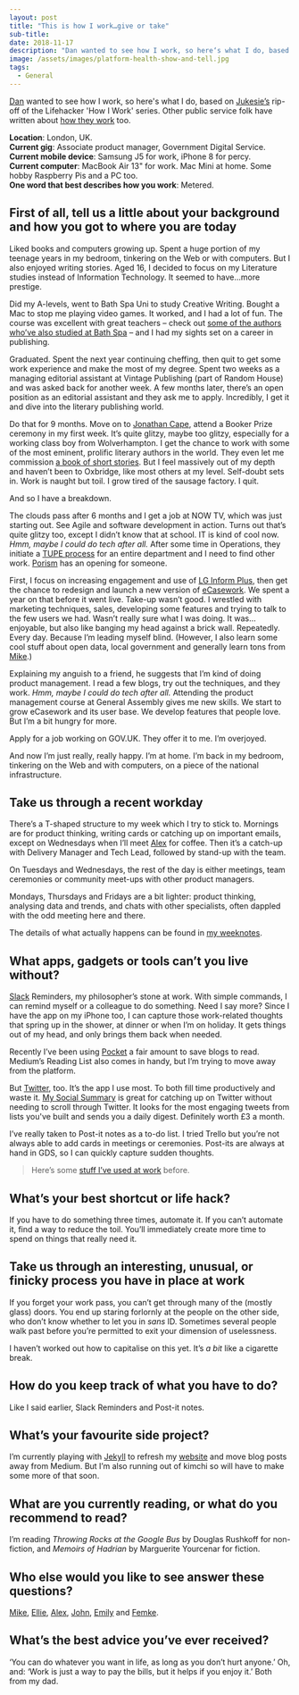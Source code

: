 ```yaml
---
layout: post
title: "This is how I work…give or take"
sub-title:
date: 2018-11-17
description: "Dan wanted to see how I work, so here‘s what I do, based on Jukesie’s rip-off of the Lifehacker How I Work series."
image: /assets/images/platform-health-show-and-tell.jpg
tags:
  - General
---
```

[Dan](https://twitter.com/dasbarrett) wanted to see how I work, so here's what I do, based on [Jukesie’s](https://twitter.com/jukesie) rip-off of the Lifehacker 'How I Work' series. Other public service folk have written about [how they work](https://medium.com/@jukesie/this-is-how-we-work-give-or-take-6c8964cac85f) too.


**Location**: London, UK.  
**Current gig**: Associate product manager, Government Digital Service.  
**Current mobile device**: Samsung J5 for work, iPhone 8 for percy.  
**Current computer**: MacBook Air 13" for work. Mac Mini at home. Some hobby Raspberry Pis and a PC too.  
**One word that best describes how you work**: Metered.


## First of all, tell us a little about your background and how you got to where you are today

Liked books and computers growing up. Spent a huge portion of my teenage years in my bedroom, tinkering on the Web or with computers. But I also enjoyed writing stories. Aged 16, I decided to focus on my Literature studies instead of Information Technology. It seemed to have…more prestige.


Did my A-levels, went to Bath Spa Uni to study Creative Writing. Bought a Mac to stop me playing video games. It worked, and I had a lot of fun. The course was excellent with great teachers – check out [some of the authors who’ve also studied at Bath Spa](https://www.bathspa.ac.uk/schools/liberal-arts/interest-areas/creative-writing/creative-writing-publications/) – and I had my sights set on a career in publishing.


Graduated. Spent the next year continuing cheffing, then quit to get some work experience and make the most of my degree. Spent two weeks as a managing editorial assistant at Vintage Publishing (part of Random House) and was asked back for another week. A few months later, there’s an open position as an editorial assistant and they ask me to apply. Incredibly, I get it and dive into the literary publishing world.


Do that for 9 months. Move on to [Jonathan Cape](https://www.penguin.co.uk/company/publishers/vintage/jonathan-cape.html), attend a Booker Prize ceremony in my first week. It’s quite glitzy, maybe too glitzy, especially for a working class boy from Wolverhampton. I get the chance to work with some of the most eminent, prolific literary authors in the world. They even let me commission [a book of short stories](https://www.penguin.co.uk/books/109/1093783/finally-my-ambulance/9780099575870.html). But I feel massively out of my depth and haven’t been to Oxbridge, like most others at my level. Self-doubt sets in. Work is naught but toil. I grow tired of the sausage factory. I quit.


And so I have a breakdown.


The clouds pass after 6 months and I get a job at NOW TV, which was just starting out. See Agile and software development in action. Turns out that’s quite glitzy too, except I didn’t know that at school. IT is kind of cool now. *Hmm, maybe I could do tech after all.* After some time in Operations, they initiate a [TUPE process](https://www.gov.uk/transfers-takeovers) for an entire department and I need to find other work. [Porism](http://porism.com) has an opening for someone.


First, I focus on increasing engagement and use of [LG Inform Plus](http://lginformplus.local.gov.uk), then get the chance to redesign and launch a new version of [eCasework](https://ecasework.com). We spent a year on that before it went live. Take-up wasn’t good. I wrestled with marketing techniques, sales, developing some features and trying to talk to the few users we had. Wasn’t really sure what I was doing. It was…enjoyable, but also like banging my head against a brick wall. Repeatedly. Every day. Because I’m leading myself blind. (However, I also learn some cool stuff about open data, local government and generally learn tons from [Mike](https://twitter.com/MikeThacker).)


Explaining my anguish to a friend, he suggests that I’m kind of doing product management. I read a few blogs, try out the techniques, and they work. *Hmm, maybe I could do tech after all.* Attending the product management course at General Assembly gives me new skills. We start to grow eCasework and its user base. We develop features that people love. But I’m a bit hungry for more.


Apply for a job working on GOV.UK. They offer it to me. I’m overjoyed.


And now I’m just really, really happy. I’m at home. I’m back in my bedroom, tinkering on the Web and with computers, on a piece of the national infrastructure.


## Take us through a recent workday

There’s a T-shaped structure to my week which I try to stick to. Mornings are for product thinking, writing cards or catching up on important emails, except on Wednesdays when I’ll meet [Alex](undefined) for coffee. Then it’s a catch-up with Delivery Manager and Tech Lead, followed by stand-up with the team.


On Tuesdays and Wednesdays, the rest of the day is either meetings, team ceremonies or community meet-ups with other product managers.


Mondays, Thursdays and Fridays are a bit lighter: product thinking, analysing data and trends, and chats with other specialists, often dappled with the odd meeting here and there.


The details of what actually happens can be found in [my weeknotes](https://weeknot.es/@stevenjmesser).


## What apps, gadgets or tools can’t you live without?

[Slack](https://slack.com) Reminders, my philosopher’s stone at work. With simple commands, I can remind myself or a colleague to do something. Need I say more? Since I have the app on my iPhone too, I can capture those work-related thoughts that spring up in the shower, at dinner or when I’m on holiday. It gets things out of my head, and only brings them back when needed.


Recently I’ve been using [Pocket](https://getpocket.com) a fair amount to save blogs to read. Medium’s Reading List also comes in handy, but I’m trying to move away from the platform.


But [Twitter](https://twitter.com), too. It’s the app I use most. To both fill time productively and waste it. [My Social Summary](https://mysocialsummary.com) is great for catching up on Twitter without needing to scroll through Twitter. It looks for the most engaging tweets from lists you've built and sends you a daily digest. Definitely worth £3 a month.


I’ve really taken to Post-it notes as a to-do list. I tried Trello but you’re not always able to add cards in meetings or ceremonies. Post-its are always at hand in GDS, so I can quickly capture sudden thoughts.

> Here’s some [stuff I’ve used at work](https://medium.com/@stevenjmesser/my-bootstrapped-stack-dca24da282cd) before.


## What’s your best shortcut or life hack?

If you have to do something three times, automate it. If you can’t automate it, find a way to reduce the toil. You’ll immediately create more time to spend on things that really need it.


## Take us through an interesting, unusual, or finicky process you have in place at work

If you forget your work pass, you can’t get through many of the (mostly glass) doors. You end up staring forlornly at the people on the other side, who don’t know whether to let you in *sans* ID. Sometimes several people walk past before you’re permitted to exit your dimension of uselessness.


I haven’t worked out how to capitalise on this yet. It’s *a bit* like a cigarette break.


## How do you keep track of what you have to do?

Like I said earlier, Slack Reminders and Post-it notes.


## What’s your favourite side project?

I’m currently playing with [Jekyll](https://jekyllrb.com) to refresh my [website](https://visitmy.website) and move blog posts away from Medium. But I’m also running out of kimchi so will have to make some more of that soon.


## What are you currently reading, or what do you recommend to read?

I’m reading *Throwing Rocks at the Google Bus* by Douglas Rushkoff for non-fiction, and *Memoirs of Hadrian* by Marguerite Yourcenar for fiction.


## Who else would you like to see answer these questions?

[Mike](https://twitter.com/MikeThacker), [Ellie](https://twitter.com/Ellayanor), [Alex](https://twitter.com/pr0bablyfine), [John](https://twitter.com/johncutlefish), [Emily](https://twitter.com/emilylabram) and [Femke](https://twitter.com/femkesvs).


## What’s the best advice you’ve ever received?

‘You can do whatever you want in life, as long as you don’t hurt anyone.’ Oh, and: ‘Work is just a way to pay the bills, but it helps if you enjoy it.’ Both from my dad.
